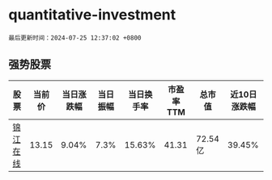 # quantitative-investment

`最后更新时间：2024-07-25 12:37:02 +0800`

## 强势股票

|股票|当前价|当日涨跌幅|当日振幅|当日换手率|市盈率TTM|总市值|近10日涨跌幅|
|----|----|----|----|----|----|----|----|
|[锦江在线](https://xueqiu.com/S/SH600650)|13.15|9.04%|7.3%|15.63%|41.31|72.54亿|39.45%|
